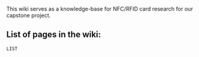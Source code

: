This wiki serves as a knowledge-base for NFC/RFID card research for our capstone project.

## List of pages in the wiki:
```dataview
LIST
```